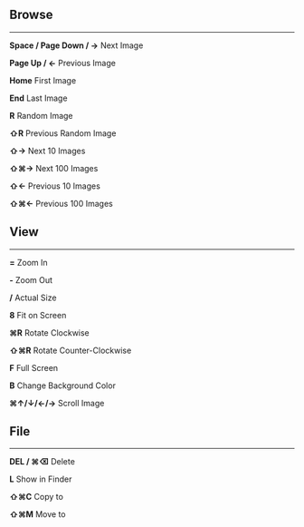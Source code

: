 ## Browse
---
**Space / Page Down / →** Next Image

**Page Up / ←** Previous Image

**Home** First Image

**End** Last Image

**R** Random Image

**⇧R** Previous Random Image

**⇧→** Next 10 Images

**⇧⌘→** Next 100 Images

**⇧←** Previous 10 Images

**⇧⌘←** Previous 100 Images

## View
---
**=** Zoom In

**-** Zoom Out

**/** Actual Size

**8** Fit on Screen

**⌘R** Rotate Clockwise

**⇧⌘R** Rotate Counter-Clockwise

**F** Full Screen

**B** Change Background Color

**⌘↑/↓/←/→** Scroll Image

## File
---
**DEL / ⌘⌫** Delete

**L** Show in Finder

**⇧⌘C** Copy to

**⇧⌘M** Move to